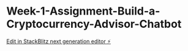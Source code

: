 # Week-1-Assignment-Build-a-Cryptocurrency-Advisor-Chatbot

[Edit in StackBlitz next generation editor ⚡️](https://stackblitz.com/~/github.com/liberty0015/Week-1-Assignment-Build-a-Cryptocurrency-Advisor-Chatbot)